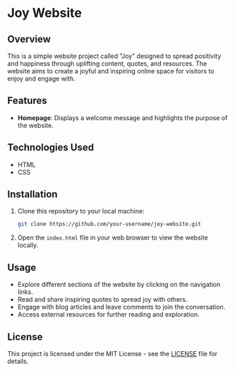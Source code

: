 # Joy Website

## Overview

This is a simple website project called "Joy" designed to spread positivity and happiness through uplifting content, quotes, and resources. The website aims to create a joyful and inspiring online space for visitors to enjoy and engage with.

## Features

- **Homepage**: Displays a welcome message and highlights the purpose of the website.

## Technologies Used

- HTML
- CSS

## Installation

1. Clone this repository to your local machine:

   ```bash
   git clone https://github.com/your-username/joy-website.git
   ```

2. Open the `index.html` file in your web browser to view the website locally.

## Usage

- Explore different sections of the website by clicking on the navigation links.
- Read and share inspiring quotes to spread joy with others.
- Engage with blog articles and leave comments to join the conversation.
- Access external resources for further reading and exploration.


## License

This project is licensed under the MIT License - see the [LICENSE](LICENSE) file for details.
